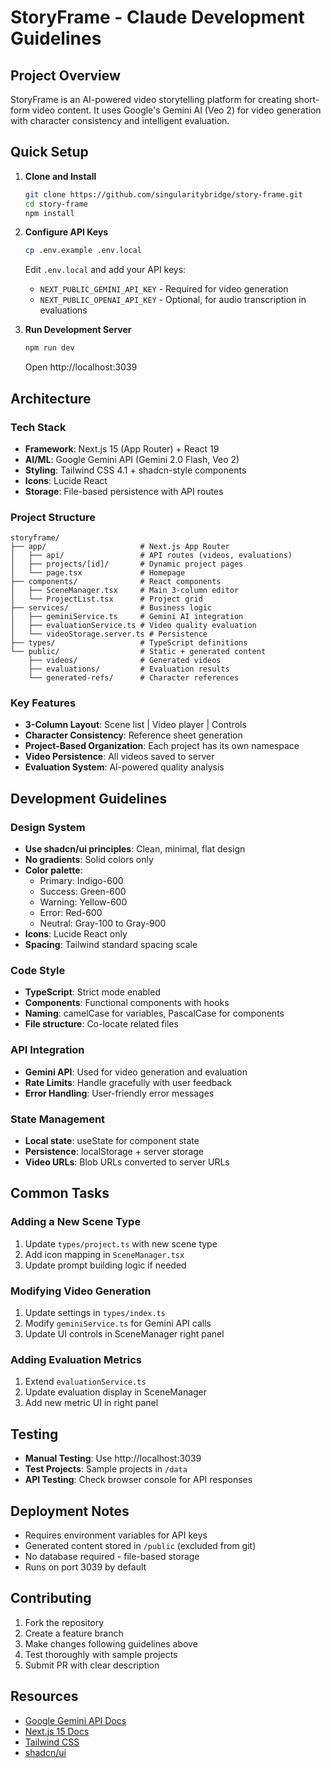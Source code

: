 # StoryFrame - Claude Development Guidelines

## Project Overview

StoryFrame is an AI-powered video storytelling platform for creating short-form video content. It uses Google's Gemini AI (Veo 2) for video generation with character consistency and intelligent evaluation.

## Quick Setup

1. **Clone and Install**
   ```bash
   git clone https://github.com/singularitybridge/story-frame.git
   cd story-frame
   npm install
   ```

2. **Configure API Keys**
   ```bash
   cp .env.example .env.local
   ```

   Edit `.env.local` and add your API keys:
   - `NEXT_PUBLIC_GEMINI_API_KEY` - Required for video generation
   - `NEXT_PUBLIC_OPENAI_API_KEY` - Optional, for audio transcription in evaluations

3. **Run Development Server**
   ```bash
   npm run dev
   ```

   Open http://localhost:3039

## Architecture

### Tech Stack
- **Framework**: Next.js 15 (App Router) + React 19
- **AI/ML**: Google Gemini API (Gemini 2.0 Flash, Veo 2)
- **Styling**: Tailwind CSS 4.1 + shadcn-style components
- **Icons**: Lucide React
- **Storage**: File-based persistence with API routes

### Project Structure
```
storyframe/
├── app/                     # Next.js App Router
│   ├── api/                 # API routes (videos, evaluations)
│   ├── projects/[id]/       # Dynamic project pages
│   └── page.tsx             # Homepage
├── components/              # React components
│   ├── SceneManager.tsx     # Main 3-column editor
│   └── ProjectList.tsx      # Project grid
├── services/                # Business logic
│   ├── geminiService.ts     # Gemini AI integration
│   ├── evaluationService.ts # Video quality evaluation
│   └── videoStorage.server.ts # Persistence
├── types/                   # TypeScript definitions
└── public/                  # Static + generated content
    ├── videos/              # Generated videos
    ├── evaluations/         # Evaluation results
    └── generated-refs/      # Character references
```

### Key Features
- **3-Column Layout**: Scene list | Video player | Controls
- **Character Consistency**: Reference sheet generation
- **Project-Based Organization**: Each project has its own namespace
- **Video Persistence**: All videos saved to server
- **Evaluation System**: AI-powered quality analysis

## Development Guidelines

### Design System
- **Use shadcn/ui principles**: Clean, minimal, flat design
- **No gradients**: Solid colors only
- **Color palette**:
  - Primary: Indigo-600
  - Success: Green-600
  - Warning: Yellow-600
  - Error: Red-600
  - Neutral: Gray-100 to Gray-900
- **Icons**: Lucide React only
- **Spacing**: Tailwind standard spacing scale

### Code Style
- **TypeScript**: Strict mode enabled
- **Components**: Functional components with hooks
- **Naming**: camelCase for variables, PascalCase for components
- **File structure**: Co-locate related files

### API Integration
- **Gemini API**: Used for video generation and evaluation
- **Rate Limits**: Handle gracefully with user feedback
- **Error Handling**: User-friendly error messages

### State Management
- **Local state**: useState for component state
- **Persistence**: localStorage + server storage
- **Video URLs**: Blob URLs converted to server URLs

## Common Tasks

### Adding a New Scene Type
1. Update `types/project.ts` with new scene type
2. Add icon mapping in `SceneManager.tsx`
3. Update prompt building logic if needed

### Modifying Video Generation
1. Update settings in `types/index.ts`
2. Modify `geminiService.ts` for Gemini API calls
3. Update UI controls in SceneManager right panel

### Adding Evaluation Metrics
1. Extend `evaluationService.ts`
2. Update evaluation display in SceneManager
3. Add new metric UI in right panel

## Testing

- **Manual Testing**: Use http://localhost:3039
- **Test Projects**: Sample projects in `/data`
- **API Testing**: Check browser console for API responses

## Deployment Notes

- Requires environment variables for API keys
- Generated content stored in `/public` (excluded from git)
- No database required - file-based storage
- Runs on port 3039 by default

## Contributing

1. Fork the repository
2. Create a feature branch
3. Make changes following guidelines above
4. Test thoroughly with sample projects
5. Submit PR with clear description

## Resources

- [Google Gemini API Docs](https://ai.google.dev/)
- [Next.js 15 Docs](https://nextjs.org/docs)
- [Tailwind CSS](https://tailwindcss.com/docs)
- [shadcn/ui](https://ui.shadcn.com/)
